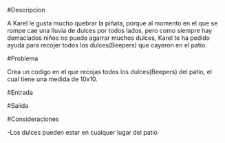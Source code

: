 #Descripcion

A Karel le gusta mucho quebrar la piñata, porque al momento en el que se rompe cae una lluvia de dulces por todos lados,
pero como siempre hay demaciados niños no puede agarrar muchos dulces, Karel te ha pedido ayuda para recojer todos los dulces(Beepers)
que cayeron en el patio.

#Problema

Crea un codigo en el que recojas todos los dulces(Beepers) del patio, el cual tiene una medida de 10x10.


#Entrada

#Salida

#Consideraciones

-Los dulces pueden estar en cualquer lugar del patio

